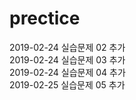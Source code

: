 # prectice

2019-02-24 실습문제 02 추가  
2019-02-24 실습문제 03 추가  
2019-02-24 실습문제 04 추가  
2019-02-25 실습문제 05 추가
